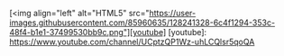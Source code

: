 [<img align="left" alt="HTML5" src="https://user-images.githubusercontent.com/85960635/128241328-6c4f1294-353c-48f4-b1e1-37499530bb9c.png"][youtube]
[youtube]: https://www.youtube.com/channel/UCptzQP1Wz-uhLCQlsr5qoQA
